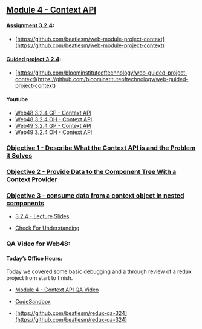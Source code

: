 ## [Module 4 - Context API](./Objects/Object_1.md)

#### [Assignment 3.2.4](./Assign324/README.md):

-   [https://github.com/beatlesm/web-module-project-context](https://github.com/beatlesm/web-module-project-context)
   
#### [Guided project 3.2.4](./Guided324):

-   [https://github.com/bloominstituteoftechnology/web-guided-project-context](https://github.com/bloominstituteoftechnology/web-guided-project-context)

####    Youtube

-  [Web48 3.2.4 GP - Context API](https://youtu.be/YkTsMnWhEvg)
-  [Web48 3.2.4 OH - Context API](https://lambdaschool.zoom.us/rec/share/qNyMddmuSLKiOeNURi4v8N9FBHdeYkz2vEp67z2KIJwF3cRn5CkuOEj4ZU2vtC1_.x1mux5Ydqnwx-0YD)
-  [Web49 3.2.4 GP - Context API](https://youtu.be/6IUsMM5B8d8)
-  [Web49 3.2.4 OH - Context API]()


### [Objective 1 - Describe What the Context API is and the Problem it Solves](./Objects/Object_1.md)

### [Objective 2 - Provide Data to the Component Tree With a Context Provider](./Objects/Object_2.md)

### [Objective 3 - consume data from a context object in nested components](./Objects/Object_3.md)

-   [3.2.4 - Lecture Slides](https://docs.google.com/presentation/d/1xiN7mFjhVgJ0aHDvcQ7B4RwcftIODhlPEUlHJasLfag/edit?usp=sharing)

-   [Check For Understanding](./Objects/Understanding.md)

### QA Video for Web48:

#### Today’s Office Hours:

Today we covered some basic debugging and a through review of a redux project from start to finish.

-   [Module 4 - Context API QA Video](https://lambdaschool.zoom.us/rec/share/qNyMddmuSLKiOeNURi4v8N9FBHdeYkz2vEp67z2KIJwF3cRn5CkuOEj4ZU2vtC1_.x1mux5Ydqnwx-0YD)

-   [CodeSandbox](https://codesandbox.io/s/admiring-cdn-vkjj1?file=/src/actions/index.js)

-   [https://github.com/beatlesm/redux-qa-324](https://github.com/beatlesm/redux-qa-324)
